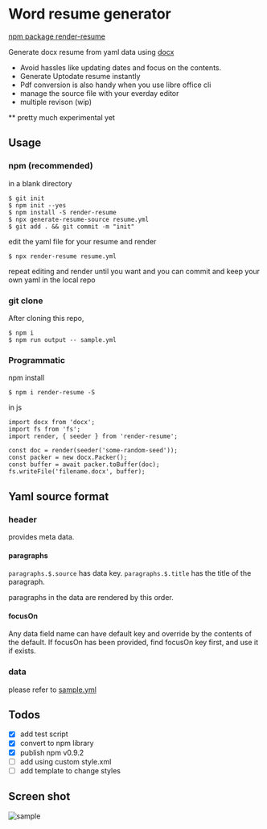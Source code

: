 # Word resume generator

[npm package render-resume](https://www.npmjs.com/package/render-resume)

Generate docx resume from yaml data using [docx](https://github.com/dolanmiu/docx)

* Avoid hassles like updating dates and focus on the contents.
* Generate Uptodate resume instantly
* Pdf conversion is also handy when you use libre office cli
* manage the source file with your everday editor
* multiple revison (wip)

** pretty much experimental yet

## Usage

### npm (recommended)

in a blank directory

```
$ git init
$ npm init --yes
$ npm install -S render-resume
$ npx generate-resume-source resume.yml
$ git add . && git commit -m "init"
```

edit the yaml file for your resume and render

```
$ npx render-resume resume.yml
```

repeat editing and render until you want and you can commit and keep your own yaml in the local repo

### git clone

After cloning this repo,
```
$ npm i
$ npm run output -- sample.yml
```

### Programmatic

npm install

```
$ npm i render-resume -S
```

in js

```
import docx from 'docx';
import fs from 'fs';
import render, { seeder } from 'render-resume';

const doc = render(seeder('some-random-seed'));
const packer = new docx.Packer();
const buffer = await packer.toBuffer(doc);
fs.writeFile('filename.docx', buffer);
```

## Yaml source format

### header

provides meta data.

#### paragraphs

`paragraphs.$.source` has data key.
`paragraphs.$.title` has the title of the paragraph.

paragraphs in the data are rendered by this order.

#### focusOn

Any data field name can have default key and override by the contents of the default.
If focusOn has been provided, find focusOn key first, and use it if exists.


### data

please refer to [sample.yml](sample.yml)


## Todos

- [x] add test script
- [x] convert to npm library
- [x] publish npm v0.9.2
- [ ] add using custom style.xml
- [ ] add template to change styles

## Screen shot

![sample](https://user-images.githubusercontent.com/5399854/47976379-42b4d200-e106-11e8-800c-4f41ddebb14b.png)
